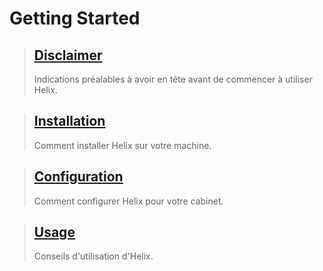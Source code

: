 # Getting Started

> ## [Disclaimer](disclaimer.md)
>
> Indications préalables à avoir en tête avant de commencer à utiliser Helix.

> ## [Installation](install.md)
>
> Comment installer Helix sur votre machine.

> ## [Configuration](configuration.md)
>
> Comment configurer Helix pour votre cabinet.

> ## [Usage](usage.md)
>
> Conseils d'utilisation d'Helix.
